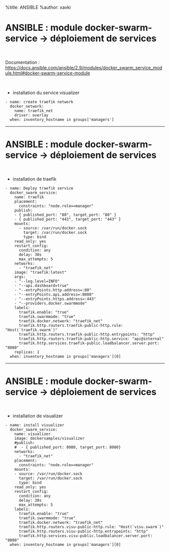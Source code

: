 %title: ANSIBLE
%author: xavki


# ANSIBLE : module docker-swarm-service -> déploiement de services

<br>

Documentation : https://docs.ansible.com/ansible/2.9/modules/docker_swarm_service_module.html#docker-swarm-service-module



<br>

* installation du service visualizer

```
- name: create traefik network
  docker_network:
    name: traefik_net
    driver: overlay
  when: inventory_hostname in groups['managers']
```

-----------------------------------------------------------------------

# ANSIBLE : module docker-swarm-service -> déploiement de services


<br>

* installation de traefik

```
- name: Deploy traefik service
  docker_swarm_service:
    name: traefik
    placement:
      constraints: "node.role==manager"
    publish:
    - { published_port: "80", target_port: "80" }
    - { published_port: "443", target_port: "443" }
    mounts:
      - source: /var/run/docker.sock
        target: /var/run/docker.sock
        type: bind
    read_only: yes
    restart_config:
      condition: any
      delay: 30s
      max_attempts: 5
    networks:
      - "traefik_net"
    image: "traefik:latest"
    args:
    - "--log.level=INFO"
    - "--api.dashboard=true"
    - "--entryPoints.http.address=:80"
    - "--entryPoints.api.address=:8080"
    - "--entryPoints.https.address=:443"
    - "--providers.docker.swarmmode"
    labels:
      traefik.enable: "true"
      traefik.swarmmode: "true"
      traefik.docker.network: "traefik_net"
      traefik.http.routers.traefik-public-http.rule: "Host(`traefik.swarm`)"
      traefik.http.routers.traefik-public-http.entrypoints: "http"
      traefik.http.routers.traefik-public-http.service: "api@internal"
      traefik.http.services.traefik-public.loadbalancer.server.port: "8080"
    replicas: 1
  when: inventory_hostname in groups['managers'][0]
```

-----------------------------------------------------------------------

# ANSIBLE : module docker-swarm-service -> déploiement de services

<br>

* installation de visualizer 

```
- name: install visualizer
  docker_swarm_service:
    name: visualizer
    image: dockersamples/visualizer
    #publish:
    #  - { published_port: 8080, target_port: 8080}
    networks:
      - "traefik_net"
    placement:
      constraints: "node.role==manager"
    mounts:
    - source: /var/run/docker.sock
      target: /var/run/docker.sock
      type: bind
    read_only: yes
    restart_config:
      condition: any
      delay: 30s
      max_attempts: 5
    labels:
      traefik.enable: "true"
      traefik.swarmmode: "true"
      traefik.docker.network: "traefik_net"
      traefik.http.routers.visu-public-http.rule: "Host(`visu.swarm`)"
      traefik.http.routers.visu-public-http.entrypoints: "http"
      traefik.http.services.visu-public.loadbalancer.server.port: "8080"
  when: inventory_hostname in groups['managers'][0]
```

